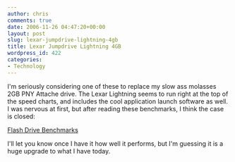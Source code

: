 ```yaml
---
author: chris
comments: true
date: 2006-11-26 04:47:20+00:00
layout: post
slug: lexar-jumpdrive-lightning-4gb
title: Lexar Jumpdrive Lightning 4GB
wordpress_id: 422
categories:
- Technology
---
```


I'm seriously considering one of these to replace my slow ass molasses 2GB PNY Attache drive. The Lexar Lightning seems to run right at the top of the speed charts, and includes the cool application launch software as well. I was nervous at first, but after reading these benchmarks, I think the case is closed:

[Flash Drive Benchmarks](http://www.moka5.com/reviews/2006/11/usbstick4.html)

I'll let you know once I have it how well it performs, but I'm guessing it is a huge upgrade to what I have today.
